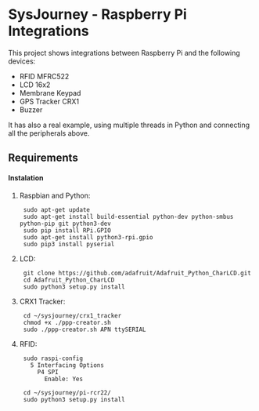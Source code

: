 # SysJourney - Raspberry Pi Integrations

This project shows integrations between Raspberry Pi and the following devices:

* RFID MFRC522
* LCD 16x2
* Membrane Keypad
* GPS Tracker CRX1
* Buzzer

It has also a real example, using multiple threads in Python and connecting all the peripherals above.

## Requirements

#### Instalation

1) Raspbian and Python:
    
        sudo apt-get update
        sudo apt-get install build-essential python-dev python-smbus python-pip git python3-dev
        sudo pip install RPi.GPIO
        sudo apt-get install python3-rpi.gpio
        sudo pip3 install pyserial
 
2) LCD:

        git clone https://github.com/adafruit/Adafruit_Python_CharLCD.git
        cd Adafruit_Python_CharLCD
        sudo python3 setup.py install

3) CRX1 Tracker:
    
        cd ~/sysjourney/crx1_tracker
        chmod +x ./ppp-creator.sh
        sudo ./ppp-creator.sh APN ttySERIAL

4) RFID:

        sudo raspi-config
          5 Interfacing Options
            P4 SPI
              Enable: Yes
                
        cd ~/sysjourney/pi-rcr22/
        sudo python3 setup.py install